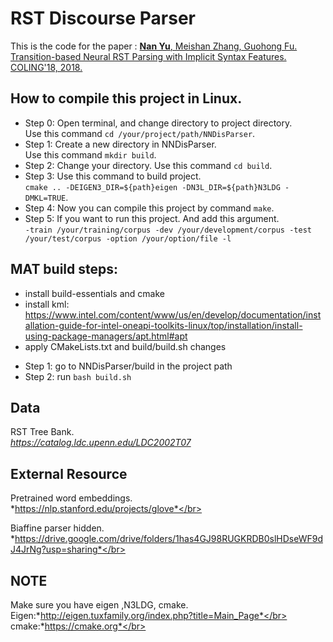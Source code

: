 # RST Discourse Parser #

This is the code for the paper : [<strong>Nan Yu</strong>, Meishan Zhang, Guohong Fu. Transition-based Neural RST Parsing with Implicit Syntax
Features. COLING'18, 2018.](http://aclweb.org/anthology/C18-1047)

## How to compile this project in Linux. ##
* Step 0: Open terminal, and change directory to project directory. </br> Use this command  `cd /your/project/path/NNDisParser`. </br>
* Step 1: Create a new directory in NNDisParser. </br>Use this command `mkdir build`.</br>
* Step 2: Change your directory. Use this command `cd build`. </br>
* Step 3: Use this command to build project.</br> `cmake .. -DEIGEN3_DIR=${path}eigen -DN3L_DIR=${path}N3LDG -DMKL=TRUE`. </br>
* Step 4: Now you can compile this project by command `make`. </br>
* Step 5: If you want to run this project. And add this argument. </br>
`-train /your/training/corpus -dev /your/development/corpus -test /your/test/corpus -option /your/option/file -l` </br>

## MAT build steps:
- install build-essentials and cmake
- install kml:
https://www.intel.com/content/www/us/en/develop/documentation/installation-guide-for-intel-oneapi-toolkits-linux/top/installation/install-using-package-managers/apt.html#apt
- apply CMakeLists.txt and build/build.sh changes

* Step 1: go to NNDisParser/build in the project path
* Step 2: run `bash build.sh`


## Data ##
RST Tree Bank.</br>
*https://catalog.ldc.upenn.edu/LDC2002T07*


## External Resource ##
Pretrained word embeddings.</br>
*https://nlp.stanford.edu/projects/glove*</br>



Biaffine parser hidden.</br>
*https://drive.google.com/drive/folders/1has4GJ98RUGKRDB0slHDseWF9dJ4JrNg?usp=sharing*</br>


## NOTE ##
Make sure you have eigen ,N3LDG, cmake. </br>
Eigen:*http://eigen.tuxfamily.org/index.php?title=Main_Page*</br>
cmake:*https://cmake.org*</br>


